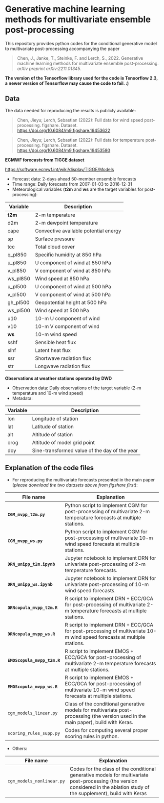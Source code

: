 # Generative machine learning methods for multivariate ensemble post-processing

This repository provides python codes for the conditional generative model to multivariate post-processing accompanying the paper

> Chen, J., Janke, T., Steinke, F. and Lerch, S., 2022. Generative machine learning methods for multivariate ensemble post-processing. *arXiv preprint arXiv:2211.01345*.

**The version of the Tensorflow library used for the code is Tensorflow 2.3, a newer version of Tensorflow may cause the code to fail. :)**

## Data

The data needed for reproducing the results is publicly available:

> Chen, Jieyu; Lerch, Sebastian (2022): Full data for wind speed post-processing. figshare. Dataset. https://doi.org/10.6084/m9.figshare.19453622 

> Chen, Jieyu; Lerch, Sebastian (2022): Full data for temperature post-processing. figshare. Dataset. https://doi.org/10.6084/m9.figshare.19453580 

**ECMWF forecasts from TIGGE dataset**

https://software.ecmwf.int/wiki/display/TIGGE/Models

- Forecast data: 2-days ahead 50-member ensemble forecasts
- Time range: Daily forecasts from 2007-01-03 to 2016-12-31
- Meteorological variables (**t2m** and **ws** are the target variables for post-processing):

|Variable| Description|
|-------------|---------------|
|**t2m**| 2-m temperature|
|d2m| 2-m dewpoint temperature|
|cape| Convective available potential energy|
|sp| Surface pressure|
|tcc| Total cloud cover|
|q_pl850| Specific humidity at 850 hPa|
|u_pl850| U component of wind at 850 hPa|
|v_pl850| V component of wind at 850 hPa|
|ws_pl850| Wind speed at 850 hPa|
|u_pl500| U component of wind at 500 hPa|
|v_pl500| V component of wind at 500 hPa|
|gh_pl500| Geopotential height at 500 hPa|
|ws_pl500| Wind speed at 500 hPa|
|u10| 10-m U component of wind|
|v10| 10-m V component of wind|
|**ws**| 10-m wind speed|
|sshf| Sensible heat flux|
|slhf| Latent heat flux|
|ssr| Shortwave radiation flux|
|str| Longwave radiation flux|

**Observations at weather stations operated by DWD**

- Observation data: Daily observations of the target variable (2-m temperature and 10-m wind speed)
- Metadata:

|Variable| Description|
|-------------|---------------|
|lon| Longitude of station|
|lat| Latitude of station|
|alt| Altitude of station|
|orog| Altitude of model grid point|
|doy| Sine-transformed value of the day of the year|

## Explanation of the code files

- For reproducing the multivariate forecasts presented in the main paper (*please download the two datasets above from figshare first*):

|File name| Explanation |
|-------------|---------------|
|**`CGM_mvpp_t2m.py`**| Python script to implement CGM for post-processing of multivariate 2-m temperature forecasts at multiple stations. |
|**`CGM_mvpp_ws.py`**| Python script to implement CGM for post-processing of multivariate 10-m wind speed forecasts at multiple stations. |
|**`DRN_unipp_t2m.ipynb`**| Jupyter notebook to implement DRN for univariate post-processing of 2-m temperature forecasts. |
|**`DRN_unipp_ws.ipynb`**| Jupyter notebook to implement DRN for univariate post-processing of 10-m wind speed forecasts. |
|**`DRNcopula_mvpp_t2m.R`**| R script to implement DRN + ECC/GCA for post-processing of multivariate 2-m temperature forecasts at multiple stations. |
|**`DRNcopula_mvpp_ws.R`**| R script to implement DRN + ECC/GCA for post-processing of multivariate 10-m wind speed forecasts at multiple stations. |
|**`EMOScopula_mvpp_t2m.R`**| R script to implement EMOS + ECC/GCA for post-processing of multivariate 2-m temperature forecasts at multiple stations. |
|**`EMOScopula_mvpp_ws.R`**| R script to implement EMOS + ECC/GCA for post-processing of multivariate 10-m wind speed forecasts at multiple stations. |
|`cgm_models_linear.py`| Class of the conditional generative models for multivariate post-processing (the version used in the main paper), build with Keras. |
|`scoring_rules_supp.py`| Codes for computing several proper scoring rules in python. |

- Others:

|File name| Explanation |
|-------------|---------------|
|`cgm_models_nonlinear.py`| Codes for the class of the conditional generative models for multivariate post-processing (the version considered in the ablation study of the supplement), build with Keras |

